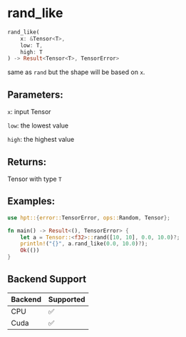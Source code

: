 # rand_like
```rust
rand_like(
    x: &Tensor<T>, 
    low: T, 
    high: T
) -> Result<Tensor<T>, TensorError>
```
same as `rand` but the shape will be based on `x`.
## Parameters:
`x`: input Tensor

`low`: the lowest value

`high`: the highest value
## Returns:
Tensor with type `T`
## Examples:
```rust
use hpt::{error::TensorError, ops::Random, Tensor};

fn main() -> Result<(), TensorError> {
    let a = Tensor::<f32>::rand([10, 10], 0.0, 10.0)?;
    println!("{}", a.rand_like(0.0, 10.0)?);
    Ok(())
}
```
## Backend Support
| Backend | Supported |
|---------|-----------|
| CPU     | ✅         |
| Cuda    | ✅        |